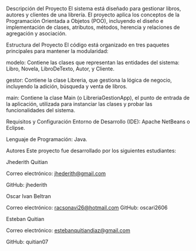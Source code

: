 Descripción del Proyecto
El sistema está diseñado para gestionar libros, autores y clientes de una librería. El proyecto aplica los conceptos de la Programación Orientada a Objetos (POO), incluyendo el diseño e implementación de clases, atributos, métodos, herencia y relaciones de agregación y asociación.

Estructura del Proyecto
El código está organizado en tres paquetes principales para mantener la modularidad:

modelo: Contiene las clases que representan las entidades del sistema: Libro, Novela, LibroDeTexto, Autor, y Cliente.

gestor: Contiene la clase Libreria, que gestiona la lógica de negocio, incluyendo la adición, búsqueda y venta de libros.

main: Contiene la clase Main (o LibreriaGestionApp), el punto de entrada de la aplicación, utilizada para instanciar las clases y probar las funcionalidades del sistema.

Requisitos y Configuración
Entorno de Desarrollo (IDE): Apache NetBeans o Eclipse.

Lenguaje de Programación: Java.

Autores
Este proyecto fue desarrollado por los siguientes estudiantes:

Jhederith Quitian

Correo electrónico: jhederith@gmail.com

GitHub: jhederith

Oscar Ivan Beltran

Correo electrónico: racsonavi26@hotmail.com
GitHub: oscari2606

Esteban Quitian

Correo electrónico: estebanquitiandiaz@gmail.com

GitHub: quitian07
